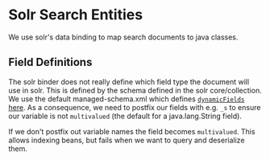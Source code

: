 # Solr Search Entities
We use solr's data binding to map search documents to java classes.

## Field Definitions
The solr binder does not really define which field type the document will use in solr. This is defined by the schema 
defined in the solr core/collection. We use the default managed-schema.xml which defines [`dynamicFields` here](https://github.com/apache/solr/blob/main/solr/server/solr/configsets/_default/conf/managed-schema.xml#L130).
As a consequence, we need to postfix our fields with e.g. `_s` to ensure our variable is not `multivalued` (the default 
for a java.lang.String field).

If we don't postfix out variable names the field becomes `multivalued`. This allows indexing beans, but fails when we
want to query and deserialize them.